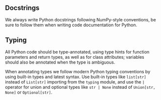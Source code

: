 ## Docstrings

We always write Python docstrings following NumPy-style conventions, be sure to follow them when writing code documentation for Python.

## Typing

All Python code should be type-annotated, using type hints for function parameters and return types, as well as for class attributes; variables should also be annotated when the type is ambiguous.

When annotating types we follow modern Python typing conventions by using built-in types and latest syntax. Use built-in types like `list[str]` instead of `List[str]` importing from the `typing` module, and use the `|` operator for union and optional types like `str | None` instead of `Union[str, None]` or `Optional[str]`.
